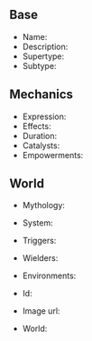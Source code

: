 ## Base
- <span class="text-field" data-tooltip="Text">Name</span>: 
- <span class="text-field" data-tooltip="Text">Description</span>: 
- <span class="text-field" data-tooltip="Text">Supertype</span>: 
- <span class="text-field" data-tooltip="Text">Subtype</span>: 

## Mechanics
- <span class="text-field" data-tooltip="Text">Expression</span>: 
- <span class="text-field" data-tooltip="Text">Effects</span>: 
- <span class="number-field" data-tooltip="Number, max: 0">Duration</span>: 
- <span class="multi-link-field" data-tooltip="Multi Object">Catalysts</span>: 
- <span class="multi-link-field" data-tooltip="Multi Ability">Empowerments</span>: 

## World
- <span class="text-field" data-tooltip="Text">Mythology</span>: 
- <span class="link-field" data-tooltip="Single Phenomenon">System</span>: 
- <span class="multi-link-field" data-tooltip="Multi Construct">Triggers</span>: 
- <span class="multi-link-field" data-tooltip="Multi Character">Wielders</span>: 
- <span class="multi-link-field" data-tooltip="Multi Location">Environments</span>: 

- <span class="text-field" data-tooltip="Text">Id</span>: 
- <span class="text-field" data-tooltip="Text">Image url</span>: 
- <span class="text-field" data-tooltip="Text">World</span>: 

